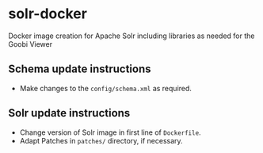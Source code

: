 # solr-docker
Docker image creation for Apache Solr including libraries as needed for the Goobi Viewer

## Schema update instructions
- Make changes to the `config/schema.xml` as required.

## Solr update instructions
- Change version of Solr image in first line of `Dockerfile`.
- Adapt Patches in `patches/` directory, if necessary.
